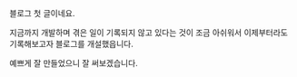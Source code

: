 블로그 첫 글이네요.

지금까지 개발하며 겪은 일이 기록되지 않고 있다는 것이 조금 아쉬워서 이제부터라도 기록해보고자 블로그를 개설했읍니다.

예쁘게 잘 만들었으니 잘 써보겠습니다.